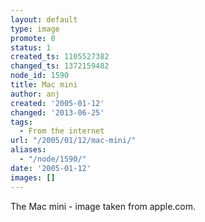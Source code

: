 ```yaml
---
layout: default
type: image
promote: 0
status: 1
created_ts: 1105527382
changed_ts: 1372159482
node_id: 1590
title: Mac mini
author: anj
created: '2005-01-12'
changed: '2013-06-25'
tags:
  - From the internet
url: "/2005/01/12/mac-mini/"
aliases:
  - "/node/1590/"
date: '2005-01-12'
images: []
---
```

The Mac mini - image taken from apple.com.
